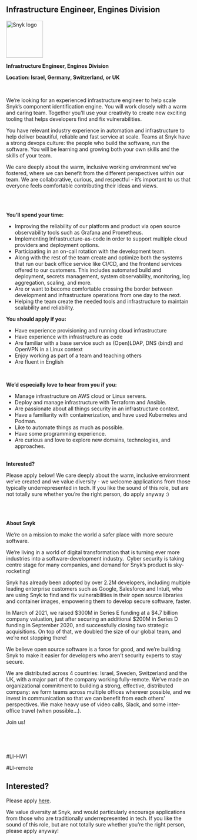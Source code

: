 Infrastructure Engineer, Engines Division
---

<img src="https://res.cloudinary.com/snyk/image/upload/v1537345894/press-kit/brand/logo-black.png" width="100" alt="Snyk logo" />

<p><strong>Infrastructure Engineer, Engines Division</strong></p>
<p><strong>Location: Israel, Germany, Switzerland, or UK</strong></p>
<p>&nbsp;</p>
<p><span style="font-weight: 400;">We’re looking for an experienced infrastructure engineer to help scale Snyk’s component identification engine. You will work closely with a warm and caring team. Together you’ll use your creativity to create new exciting tooling that helps developers find and fix vulnerabilities.</span></p>
<p><span style="font-weight: 400;">You have relevant industry experience in automation and infrastructure to help deliver beautiful, reliable and fast service at scale. Teams at Snyk have a strong devops culture: the people who build the software, run the software. You will be learning and growing both your own skills and the skills of your team.&nbsp;</span></p>
<p><span style="font-weight: 400;">We care deeply about the warm, inclusive working environment we've fostered, where we can benefit from the different perspectives within our team. We are collaborative, curious, and respectful - it’s important to us that everyone feels comfortable contributing their ideas and views.</span></p>
<p><br><br></p>
<p><strong>You’ll spend your time:</strong></p>
<ul>
<li style="font-weight: 400;"><span style="font-weight: 400;">Improving the reliability of our platform and product via open source observability tools such as Grafana and Prometheus.</span></li>
<li style="font-weight: 400;"><span style="font-weight: 400;">Implementing Infrastructure-as-code in order to support multiple cloud providers and deployment options.</span></li>
<li style="font-weight: 400;"><span style="font-weight: 400;">Participating in an on-call rotation with the development team.&nbsp;</span></li>
<li style="font-weight: 400;"><span style="font-weight: 400;">Along with the rest of the team create and optimize both the systems that run our back office service like CI/CD, and the frontend services offered to our customers. This includes automated build and deployment, secrets management, system observability, monitoring, log aggregation, scaling, and more.</span></li>
<li style="font-weight: 400;"><span style="font-weight: 400;">Are or want to become comfortable crossing the border between development and infrastructure operations from one day to the next.</span></li>
<li style="font-weight: 400;"><span style="font-weight: 400;">Helping the team create the needed tools and infrastructure to maintain scalability and reliability.<br></span></li>
</ul>
<p><strong>You should apply if you:</strong></p>
<ul>
<li style="font-weight: 400;"><span style="font-weight: 400;">Have experience provisioning and running cloud infrastructure</span></li>
<li style="font-weight: 400;"><span style="font-weight: 400;">Have experience with infrastructure as code</span></li>
<li style="font-weight: 400;"><span style="font-weight: 400;">Are familiar with a base service such as (Open)LDAP, DNS (bind) and OpenVPN in a Linux context</span></li>
<li style="font-weight: 400;"><span style="font-weight: 400;">Enjoy working as part of a team and teaching others</span></li>
<li style="font-weight: 400;"><span style="font-weight: 400;">Are fluent in English</span></li>
</ul>
<p>&nbsp;</p>
<p><strong>We’d especially love to hear from you if you:</strong></p>
<ul>
<li style="font-weight: 400;"><span style="font-weight: 400;">Manage infrastructure on AWS cloud or Linux servers.</span></li>
<li style="font-weight: 400;"><span style="font-weight: 400;">Deploy and manage infrastructure with Terraform and Ansible.</span></li>
<li style="font-weight: 400;"><span style="font-weight: 400;">Are passionate about all things security in an infrastructure context.</span></li>
<li style="font-weight: 400;"><span style="font-weight: 400;">Have a familiarity with containerization, and have used Kubernetes and Podman.</span></li>
<li style="font-weight: 400;"><span style="font-weight: 400;">Like to automate things as much as possible.</span></li>
<li style="font-weight: 400;"><span style="font-weight: 400;">Have some programming experience.</span></li>
<li style="font-weight: 400;"><span style="font-weight: 400;">Are curious and love to explore new domains, technologies, and approaches.</span></li>
</ul>
<p><span style="font-weight: 400;"><br></span><strong>Interested?</strong></p>
<p><span style="font-weight: 400;">Please apply below! We care deeply about the warm, inclusive environment we’ve created and we value diversity - we welcome applications from those typically underrepresented in tech. If you like the sound of this role, but are not totally sure whether you’re the right person, do apply anyway :)</span></p>
<p><br><br></p>
<p><strong>About Snyk</strong></p>
<p><span style="font-weight: 400;">We’re on a mission to make the world a safer place with more secure software.</span></p>
<p><span style="font-weight: 400;">We’re living in a world of digital transformation that is turning ever more industries into a software-development industry.&nbsp; Cyber security is taking centre stage for many companies, and demand for Snyk’s product is sky-rocketing!&nbsp;&nbsp;</span></p>
<p><span style="font-weight: 400;">Snyk has already been adopted by over 2.2M developers, including multiple leading enterprise customers such as Google, Salesforce and Intuit, who are using Snyk to find and fix vulnerabilities in their open source libraries and container images, empowering them to develop secure software, faster.</span></p>
<p><span style="font-weight: 400;">In March of 2021, we raised $300M in Series E funding at a $4.7 billion company valuation, just after securing an additional $200M in Series D funding in September 2020, and successfully closing two strategic acquisitions. On top of that, we doubled the size of our global team, and we’re not stopping there!&nbsp;&nbsp;</span></p>
<p><span style="font-weight: 400;">We believe open source software is a force for good, and we’re building Snyk to make it easier for developers who aren’t security experts to stay secure.&nbsp;&nbsp;</span></p>
<p><span style="font-weight: 400;">We are distributed across 4 countries: Israel, Sweden, Switzerland and the UK, with a major part of the company working fully-remote. We’ve made an organizational commitment to building a strong, effective, distributed company: we form teams across multiple offices wherever possible, and we invest in communication so that we can benefit from each others’ perspectives. We make heavy use of video calls, Slack, and some inter-office travel (when possible…).</span></p>
<p><span style="font-weight: 400;">Join us!</span></p>
<p>&nbsp;</p>
<p>&nbsp;</p>
<p><span style="font-weight: 400;">#LI-HW1</span></p>
<p><span style="font-weight: 400;">#LI-remote</span></p>

Interested?
---

Please apply [here](https://boards.greenhouse.io/snyk/jobs/5390415002#app).

We value diversity at Snyk, and would particularly encourage applications from those who are traditionally underrepresented in tech.
If you like the sound of this role, but are not totally sure whether you’re the right person, please apply anyway!
